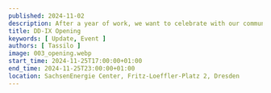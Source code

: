 ```yaml
---
published: 2024-11-02
description: After a year of work, we want to celebrate with our community!
title: DD-IX Opening
keywords: [ Update, Event ]
authors: [ Tassilo ]
image: 003_opening.webp
start_time: 2024-11-25T17:00:00+01:00
end_time: 2024-11-25T23:00:00+01:00
location: SachsenEnergie Center, Fritz-Loeffler-Platz 2, Dresden
---
```

